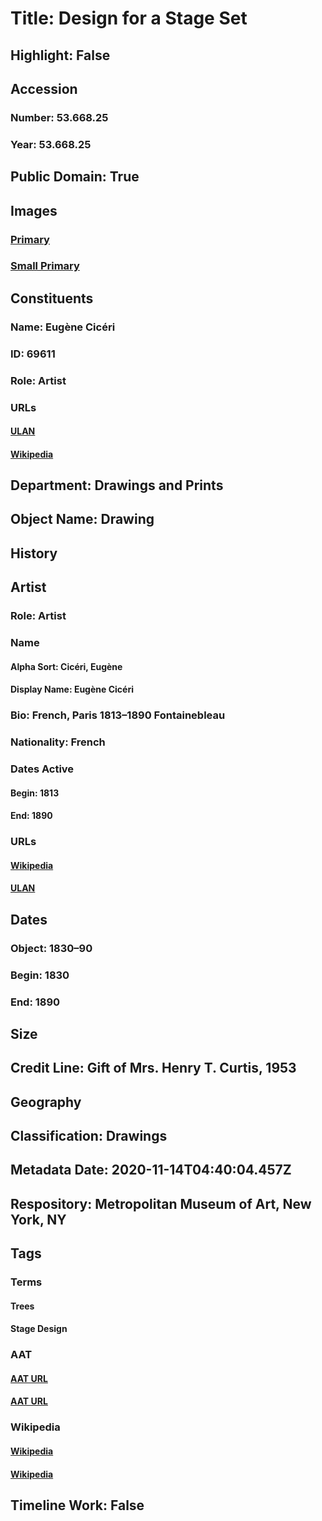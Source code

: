 # Title: Design for a Stage Set
## Highlight: False
## Accession
### Number: 53.668.25
### Year: 53.668.25
## Public Domain: True
## Images
### [Primary](https://images.metmuseum.org/CRDImages/dp/original/DP819358.jpg)
### [Small Primary](https://images.metmuseum.org/CRDImages/dp/web-large/DP819358.jpg)
## Constituents
### Name: Eugène Cicéri
### ID: 69611
### Role: Artist
### URLs
#### [ULAN](http://vocab.getty.edu/page/ulan/500026146)
#### [Wikipedia](https://www.wikidata.org/wiki/Q3059780)
## Department: Drawings and Prints
## Object Name: Drawing
## History
## Artist
### Role: Artist
### Name
#### Alpha Sort: Cicéri, Eugène
#### Display Name: Eugène Cicéri
### Bio: French, Paris 1813–1890 Fontainebleau
### Nationality: French
### Dates Active
#### Begin: 1813
#### End: 1890
### URLs
#### [Wikipedia](https://www.wikidata.org/wiki/Q3059780)
#### [ULAN](http://vocab.getty.edu/page/ulan/500026146)
## Dates
### Object: 1830–90
### Begin: 1830
### End: 1890
## Size
## Credit Line: Gift of Mrs. Henry T. Curtis, 1953
## Geography
## Classification: Drawings
## Metadata Date: 2020-11-14T04:40:04.457Z
## Respository: Metropolitan Museum of Art, New York, NY
## Tags
### Terms
#### Trees
#### Stage Design
### AAT
#### [AAT URL](http://vocab.getty.edu/page/aat/300132410)
#### [AAT URL](http://vocab.getty.edu/page/aat/300435128)
### Wikipedia
#### [Wikipedia]()
#### [Wikipedia]()
## Timeline Work: False